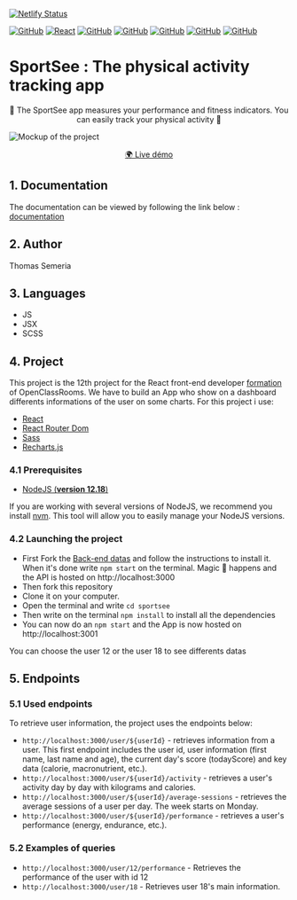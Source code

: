 [![Netlify Status](https://api.netlify.com/api/v1/badges/19b20451-5b28-4a76-b825-fc3640adab2c/deploy-status)](https://app.netlify.com/sites/sportseeapp/deploys)

[![GitHub](https://img.shields.io/badge/GitHub-100000?style=for-the-badge&logo=github&logoColor=white)](https://github.com/Ngc1987) [![React](https://img.shields.io/badge/React-20232A?style=for-the-badge&logo=react&logoColor=61DAFB)](https://reactjs.org/) [![GitHub](https://img.shields.io/badge/React_Router-CA4245?style=for-the-badge&logo=react-router&logoColor=white)](https://reactrouter.com/) [![GitHub](https://img.shields.io/badge/JS-F7DF1E?style=for-the-badge&logo=javascript&logoColor=black)](https://developer.mozilla.org/en-US/docs/Web/JavaScript) [![GitHub](https://img.shields.io/badge/JSX-4F4FD4?style=for-the-badge&logo=react&logoColor=61DAFB)](https://reactjs.org/docs/introducing-jsx.html) [![GitHub](https://img.shields.io/badge/Sass-CC6699?style=for-the-badge&logo=sass&logoColor=white)](https://sass-lang.com/) [![GitHub](https://img.shields.io/badge/HTML5-E34F26?style=for-the-badge&logo=html5&logoColor=white)](https://developer.mozilla.org/en-US/docs/Web/HTML)


# SportSee : The physical activity tracking app

<p align="center">
🏃 The SportSee app measures your performance and fitness indicators. You can easily track your physical activity 🏃
</p>

![Mockup of the project](https://i.imgur.com/Zv7tsy8.png)

<p align="center">
<a href="https://sportseeapp.netlify.app/">🌍 Live démo
</a>
</p>


## 1. Documentation

The documentation can be viewed by following the link below : [documentation](https://sportseedocumentation.netlify.app/)

## 2. Author

Thomas Semeria


## 3. Languages

- JS
- JSX
- SCSS

## 4. Project
This project is the 12th project for the React front-end developer [formation](https://openclassrooms.com/fr/paths/516-developpeur-dapplication-javascript-react#main_content) of OpenClassRooms.
We have to build an App who show on a dashboard differents informations of the user on some charts.
For this project i use:

- [React](https://reactjs.org/)
- [React Router Dom](https://v5.reactrouter.com/web/guides/quick-start)
- [Sass](https://sass-lang.com/)
- [Recharts.js](https://recharts.org/en-US)

### 4.1 Prerequisites

- [NodeJS (**version 12.18**)](https://nodejs.org/en/)

If you are working with several versions of NodeJS, we recommend you install [nvm](https://github.com/nvm-sh/nvm). This tool will allow you to easily manage your NodeJS versions.


### 4.2 Launching the project

- First Fork the [Back-end datas](https://github.com/OpenClassrooms-Student-Center/P9-front-end-dashboard) and follow the instructions to install it. When it's done write `npm start` on the terminal.
Magic 🌟 happens and the API is hosted on http://localhost:3000
- Then fork this repository
- Clone it on your computer.
- Open the terminal and write `cd sportsee`
- Then write on the terminal `npm install` to install all the dependencies
- You can now do an `npm start` and the App is now hosted on http://localhost:3001

You can choose the user 12 or the user 18 to see differents datas

## 5. Endpoints

### 5.1 Used endpoints

To retrieve user information, the project uses the endpoints below: 

- `http://localhost:3000/user/${userId}` - retrieves information from a user. This first endpoint includes the user id, user information (first name, last name and age), the current day's score (todayScore) and key data (calorie, macronutrient, etc.).
- `http://localhost:3000/user/${userId}/activity` - retrieves a user's activity day by day with kilograms and calories.
- `http://localhost:3000/user/${userId}/average-sessions` - retrieves the average sessions of a user per day. The week starts on Monday.
- `http://localhost:3000/user/${userId}/performance` - retrieves a user's performance (energy, endurance, etc.).


### 5.2 Examples of queries

- `http://localhost:3000/user/12/performance` - Retrieves the performance of the user with id 12
- `http://localhost:3000/user/18` - Retrieves user 18's main information.


